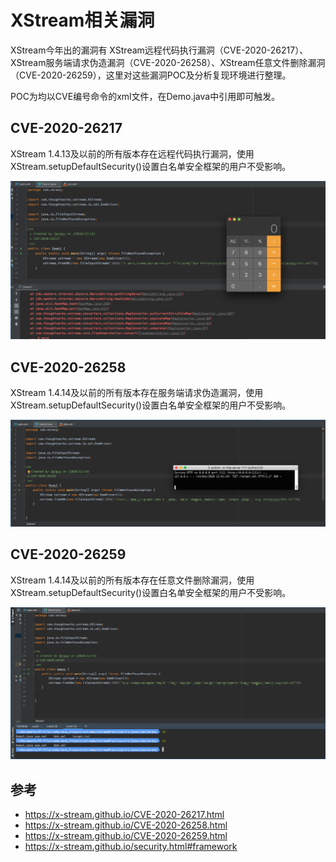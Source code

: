 # XStream相关漏洞

XStream今年出的漏洞有 XStream远程代码执行漏洞（CVE-2020-26217）、XStream服务端请求伪造漏洞（CVE-2020-26258）、XStream任意文件删除漏洞（CVE-2020-26259），这里对这些漏洞POC及分析复现环境进行整理。

POC为均以CVE编号命令的xml文件，在Demo.java中引用即可触发。

## CVE-2020-26217
XStream 1.4.13及以前的所有版本存在远程代码执行漏洞，使用 XStream.setupDefaultSecurity()设置白名单安全框架的用户不受影响。

![](CVE-2020-26217.png)

## CVE-2020-26258
XStream 1.4.14及以前的所有版本存在服务端请求伪造漏洞，使用 XStream.setupDefaultSecurity()设置白名单安全框架的用户不受影响。

![](CVE-2020-26258.png)

## CVE-2020-26259
XStream 1.4.14及以前的所有版本存在任意文件删除漏洞，使用 XStream.setupDefaultSecurity()设置白名单安全框架的用户不受影响。

![](CVE-2020-26259.png)

## 参考
* https://x-stream.github.io/CVE-2020-26217.html
* https://x-stream.github.io/CVE-2020-26258.html
* https://x-stream.github.io/CVE-2020-26259.html
* https://x-stream.github.io/security.html#framework
